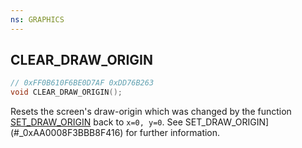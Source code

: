 ```yaml
---
ns: GRAPHICS
---
```

## CLEAR_DRAW_ORIGIN

```c
// 0xFF0B610F6BE0D7AF 0xDD76B263
void CLEAR_DRAW_ORIGIN();
```

Resets the screen's draw-origin which was changed by the function [SET_DRAW_ORIGIN](#_0xAA0008F3BBB8F416) back to `x=0, y=0`. See SET_DRAW_ORIGIN](#_0xAA0008F3BBB8F416) for further information.  
